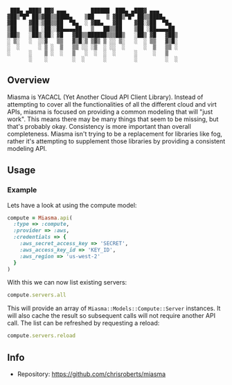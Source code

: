 ```
 ███▄ ▄███▓ ██▓ ▄▄▄        ██████  ███▄ ▄███▓ ▄▄▄
▓██▒▀█▀ ██▒▓██▒▒████▄    ▒██    ▒ ▓██▒▀█▀ ██▒▒████▄
▓██    ▓██░▒██▒▒██  ▀█▄  ░ ▓██▄   ▓██    ▓██░▒██  ▀█▄
▒██    ▒██ ░██░░██▄▄▄▄██   ▒   ██▒▒██    ▒██ ░██▄▄▄▄██
▒██▒   ░██▒░██░ ▓█   ▓██▒▒██████▒▒▒██▒   ░██▒ ▓█   ▓██▒
░ ▒░   ░  ░░▓   ▒▒   ▓▒█░▒ ▒▓▒ ▒ ░░ ▒░   ░  ░ ▒▒   ▓▒█░
░  ░      ░ ▒ ░  ▒   ▒▒ ░░ ░▒  ░ ░░  ░      ░  ▒   ▒▒ ░
░      ░    ▒ ░  ░   ▒   ░  ░  ░  ░      ░     ░   ▒
       ░    ░        ░  ░      ░         ░         ░  ░
```

## Overview

Miasma is YACACL (Yet Another Cloud API Client Library). Instead of
attempting to cover all the functionalities of all the different
cloud and virt APIs, miasma is focused on providing a common modeling
that will "just work". This means there may be many things that seem
to be missing, but that's probably okay. Consistency is more important
than overall completeness. Miasma isn't trying to be a replacement
for libraries like fog, rather it's attempting to supplement those
libraries by providing a consistent modeling API.

## Usage

### Example

Lets have a look at using the compute model:

```ruby
compute = Miasma.api(
  :type => :compute,
  :provider => :aws,
  :credentials => {
    :aws_secret_access_key => 'SECRET',
    :aws_access_key_id => 'KEY_ID',
    :aws_region => 'us-west-2'
  }
)
```

With this we can now list existing servers:

```ruby
compute.servers.all
```

This will provide an array of `Miasma::Models::Compute::Server`
instances. It will also cache the result so subsequent calls
will not require another API call. The list can be refreshed
by requesting a reload:

```ruby
compute.servers.reload
```

## Info

* Repository: https://github.com/chrisroberts/miasma
